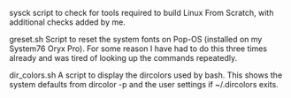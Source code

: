 sysck
	script to check for tools required to build Linux From Scratch, with additional checks added by me.

greset.sh
	Script to reset the system fonts on Pop-OS (installed on my System76 Oryx Pro). For some reason I have had to do this three times already and was tired of looking up the commands repeatedly.

dir_colors.sh
	A script to display the dircolors used by bash. This shows the system defaults from dircolor -p and the user settings if ~/.dircolors exits.
